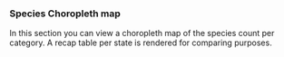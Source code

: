 ### Species Choropleth map

In this section you can view a choropleth map of the species count per category. A recap table per state is rendered for comparing purposes.
<br><br><br>
